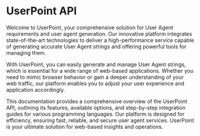 # UserPoint API
Welcome to UserPoint, your comprehensive solution for User Agent requirements and user agent generation. Our innovative platform integrates state-of-the-art technologies to deliver a high-performance service capable of generating accurate User Agent strings and offering powerful tools for managing them.

With UserPoint, you can easily generate and manage User Agent strings, which is essential for a wide range of web-based applications. Whether you need to mimic browser behavior or gain a deeper understanding of your web traffic, our platform enables you to adjust your user experience and application accordingly.

This documentation provides a comprehensive overview of the UserPoint API, outlining its features, available options, and step-by-step integration guides for various programming languages. Our platform is designed for efficiency, ensuring fast, reliable, and secure user agent services. UserPoint is your ultimate solution for web-based insights and operations.